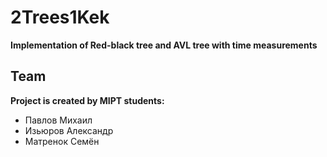 # 2Trees1Kek
**Implementation of Red-black tree and AVL tree with time measurements**

## Team
**Project is created by MIPT students:**
- Павлов Михаил
- Изьюров Александр
- Матренок Семён
